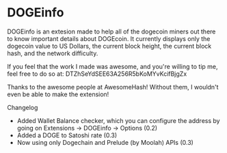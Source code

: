 DOGEinfo
========
DOGEinfo is an extesion made to help all of the dogecoin miners out there to know important details about DOGEcoin. It currently displays only the dogecoin value to US Dollars, the current block height, the current block hash, and the network difficulty.

If you feel that the work I made was awesome, and you're willing to tip me, feel free to do so at: DTZhSeYdSEE63A256R5bKoMYvKcifBjgZx


Thanks to the awesome people at AwesomeHash! Without them, I wouldn't even be able to make the extension!


Changelog
- Added Wallet Balance checker, which you can configure the address by going on Extensions -> DOGEinfo -> Options (0.2)
- Added a DOGE to Satoshi rate (0.3)
- Now using only Dogechain and Prelude (by Moolah) APIs (0.3)
